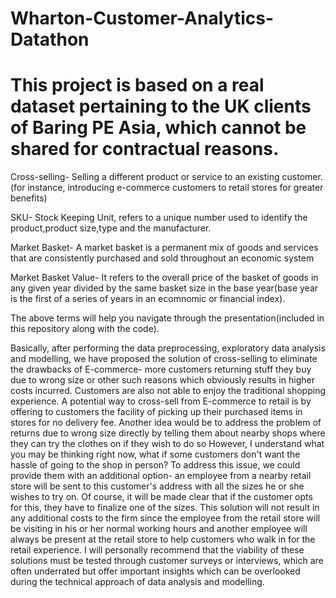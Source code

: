 # Wharton-Customer-Analytics-Datathon
# This project is based on a real dataset pertaining to the UK clients of Baring PE Asia, which cannot be shared for contractual reasons. 
Cross-selling- Selling a different product or service to an existing customer.(for instance, introducing e-commerce customers to retail stores for greater benefits)

SKU- Stock Keeping Unit, refers to a unique number used to identify the product,product size,type and the manufacturer. 

Market Basket- A market basket is a permanent mix of goods and services that are consistently purchased and sold throughout an economic system

Market Basket Value- It refers to the overall price of the basket of goods in any given year divided by the same basket size in the base year(base year is the first of a series of years in an ecomnomic or financial index).

The above terms will help you navigate through the presentation(included in this repository along with the code). 

Basically, after performing the data preprocessing, exploratory data analysis and modelling, we have proposed the solution of cross-selling to eliminate the drawbacks of E-commerce- more customers returning stuff they buy due to wrong size or other such reasons which obviously results in higher costs incurred. Customers are also not able to enjoy the traditional shopping experience. A potential way to cross-sell from E-commerce to retail is by offering to customers the facility of picking up their purchased items in stores for no delivery fee. Another idea would be to address the problem of returns due to wrong size directly by telling them about nearby shops where they can try the clothes on if they wish to do so
However, I understand what you may be thinking right now, what if some customers don't want the hassle of going to the shop in person? To address this issue, we could provide them with an additional option- an employee from a nearby retail store will be sent to this customer's address with all the sizes he or she wishes to try on. Of course, it will be made clear that if the customer opts for this, they have to finalize one of the sizes. This solution will not result in any additional costs to the firm since the employee from the retail store will be visiting in his or her normal working hours and another employee will always be present at the retail store to help customers who walk in for the retail experience. 
I will personally recommend that the viability of these solutions must be tested through customer surveys or interviews, which are often underrated but offer important insights which can be overlooked during the technical approach of data analysis and modelling.
